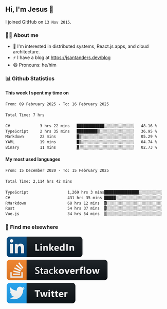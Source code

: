 ## Hi, I'm Jesus 👋

I joined GitHub on `13 Nov 2015`.

<!-- Talking about you -->

### 👨‍💻 About me

- 👦 I'm interested in distributed systems, React.js apps, and cloud architecture.
- ⚡️ I have a blog at <https://jsantanders.dev/blog>
- 😄 Pronouns: he/him

### 📊 Github Statistics

#### This week I spent my time on

<!--START_SECTION:weekly-->

```txt
From: 09 February 2025 - To: 16 February 2025

Total Time: 7 hrs

C#             3 hrs 22 mins   ████████████░░░░░░░░░░░░░   48.16 %
TypeScript     2 hrs 35 mins   █████████▒░░░░░░░░░░░░░░░   36.95 %
Markdown       22 mins         █▒░░░░░░░░░░░░░░░░░░░░░░░   05.29 %
YAML           19 mins         █▒░░░░░░░░░░░░░░░░░░░░░░░   04.74 %
Binary         11 mins         ▓░░░░░░░░░░░░░░░░░░░░░░░░   02.73 %
```

<!--END_SECTION:weekly-->

#### My most used languages

<!--START_SECTION:alltime-->

```txt
From: 15 December 2020 - To: 15 February 2025

Total Time: 2,114 hrs 42 mins

TypeScript                 1,269 hrs 3 mins███████████████░░░░░░░░░░   60.01 %
C#                         431 hrs 35 mins █████░░░░░░░░░░░░░░░░░░░░   20.41 %
RMarkdown                  68 hrs 12 mins  ▓░░░░░░░░░░░░░░░░░░░░░░░░   03.23 %
Rust                       54 hrs 37 mins  ▓░░░░░░░░░░░░░░░░░░░░░░░░   02.58 %
Vue.js                     34 hrs 54 mins  ▒░░░░░░░░░░░░░░░░░░░░░░░░   01.65 %
```

<!--END_SECTION:alltime-->

### 📢 Find me elsewhere

<p>
  <a target="_blank" href="https://linkedin.com/in/jsantanders">
    <img src="https://github.com/jsantanders/jsantanders/blob/master/img/linkedin.svg" alt="LinkedIn" style="vertical-align:top; margin:4px">
  </a>
  
  <a target="_blank" href="https://stackoverflow.com/users/7318331/jesus-santander">
    <img src="https://github.com/jsantanders/jsantanders/blob/master/img/stackoverflow.svg" alt="StackOverflow" style="vertical-align:top; margin:4px">
  </a>
  
  <a target="_blank" href="http://twitter.com/jsantanders">
    <img src="https://github.com/jsantanders/jsantanders/blob/master/img/twitter.svg" alt="Twitter" style="vertical-align:top; margin:4px">
  </a>
</p>
